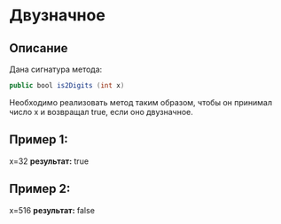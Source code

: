 # Двузначное
 
## Описание
Дана сигнатура метода: 
```java 
public bool is2Digits (int x)
```
Необходимо реализовать метод таким образом, чтобы он принимал число x и
возвращал true, если оно двузначное.
## Пример 1:
x=32
**результат:** true

## Пример 2:
x=516
**результат:** false